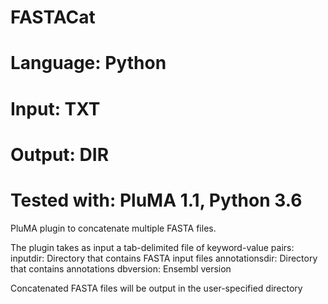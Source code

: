 # FASTACat
# Language: Python
# Input: TXT
# Output: DIR
# Tested with: PluMA 1.1, Python 3.6

PluMA plugin to concatenate multiple FASTA files.

The plugin takes as input a tab-delimited file of keyword-value pairs:
inputdir: Directory that contains FASTA input files
annotationsdir: Directory that contains annotations
dbversion: Ensembl version

Concatenated FASTA files will be output in the user-specified directory
